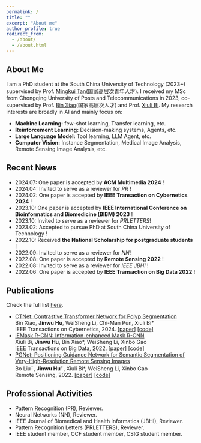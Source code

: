 ```yaml
---
permalink: /
title: ""
excerpt: "About me"
author_profile: true
redirect_from: 
  - /about/
  - /about.html
---
```

About Me
------
I am a PhD student at the South China University of Technology (2023~) supervised by Prof. [Mingkui Tan](https://tanmingkui.github.io/)(国家高层次青年人才). I received my MSc from Chongqing University of Posts and Telecommunications in 2023, co-supervised by Prof. [Bin Xiao](https://faculty.cqupt.edu.cn/xiaobin/zh_CN/index.htm)(国家高层次人才) and Prof. [Xiuli Bi](https://scholar.google.com/citations?user=1Ezgfw8AAAAJ&hl=en). My research interests are broadly in AI and mainly focus on:
- **Machine Learning:** few-shot learning, Transfer learning, etc.
- **Reinforcement Learning:** Decision-making systems, Agents, etc.  
- **Large Language Model:** Tool learning, LLM Agent, etc.
- **Computer Vision:** Instance Segmentation, Medical Image Analysis, Remote Sensing Image Analysis, etc.

Recent News
------
- 2024.07: One paper is accepted by **ACM Multimedia 2024** !
- 2024.04: Invited to serve as a reviewer for *PR* !
- 2024.02: One paper is accepted by **IEEE Transaction on Cybernetics 2024** !
- 2023.10: One paper is accepted by **IEEE International Conference on Bioinformatics and Biomedicine (BIBM) 2023** !
- 2023.10: Invited to serve as a reviewer for *PRLETTERS*!
- 2023.02: Accepted to pursue PhD at South China University of Technology !
- 2022.10: Received **the National Scholarship for postgraduate students** !
- 2022.09: Invited to serve as a reviewer for *NN*!
- 2022.08: One paper is accepted by **Remote Sensing 2022** !
- 2022.08: Invited to serve as a reviewer for *IEEE JBHI* !
- 2022.06: One paper is accepted by **IEEE Transaction on Big Data 2022** !

Publications
------
Check the full list [here](https://scholar.google.com/citations?user=XmqjPi0AAAAJ&hl=en).
- [CTNet: Contrastive Transformer Network for Polyp Segmentation](https://ieeexplore.ieee.org/document/10471227)  <br>
 Bin Xiao, **Jinwu Hu**, WeiSheng Li, Chi-Man Pun, Xiuli Bi*<br>
      IEEE Transactions on Cybernetics, 2024.
<a href="https://ieeexplore.ieee.org/document/10471227">[paper]</a>  <a href="https://github.com/Fhujinwu/CTNet">[code]</a>
- [IEMask R-CNN: Information-enhanced Mask R-CNN](https://ieeexplore.ieee.org/abstract/document/9811396)  <br>
Xiuli Bi, **Jinwu Hu**, Bin Xiao*, WeiSheng Li, Xinbo Gao <br>
     IEEE Transactions on Big Data, 2022.
<a href="https://ieeexplore.ieee.org/abstract/document/9811396">[paper]</a>  <a href="https://github.com/Fhujinwu/IEMask">[code]</a>
- [PGNet: Positioning Guidance Network for Semantic Segmentation of Very-High-Resolution Remote Sensing Images](https://www.mdpi.com/2072-4292/14/17/4219)  <br>
Bo Liu<sup>+</sup>, **Jinwu Hu<sup>+</sup>**, Xiuli Bi*, WeiSheng Li, Xinbo Gao <br>
     Remote Sensing, 2022.
<a href="https://www.mdpi.com/2072-4292/14/17/4219">[paper]</a>  <a href="https://github.com/Fhujinwu/PGNet">[code]</a>

Professional Activities
------
- Pattern Recognition (PR), Reviewer.
- Neural Networks (NN), Reviewer.
- IEEE Journal of Biomedical and Health Informatics (JBHI), Reviewer.
- Pattern Recognition Letters (PRLETTERS), Reviewer.
- IEEE student member, CCF student member, CSIG student member.
